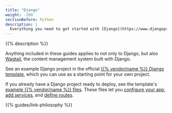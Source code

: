```yaml
---
title: "Django"
weight: -200
sectionBefore: Python
description: |
  Everything you need to get started with [Django](https://www.djangoproject.com/), a Python framework for web development, on {{% vendor/name %}}.
---
```


{{% description %}}

Anything included in these guides applies to not only to Django, but also [Wagtail](https://wagtail.org/), the content management system built with Django.

See an example Django project in the official [{{% vendor/name %}} Django template](https://github.com/platformsh-templates/django4), which you can use as a starting point for your own project.

If you already have a Django project ready to deploy,
see the template's [example {{% vendor/name %}} files](https://github.com/platformsh-templates/django4/tree/master/.platform).
These files let you [configure your app](/create-apps/_index.md),
[add services](/add-services/_index.md), and [define routes](/define-routes/_index.md).

{{% guides/link-philosophy %}}
